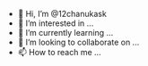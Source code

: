 - 👋 Hi, I’m @12chanukask
- 👀 I’m interested in ...
- 🌱 I’m currently learning ...
- 💞️ I’m looking to collaborate on ...
- 📫 How to reach me ...

<!---
12chanukask/12chanukask is a ✨ special ✨ repository because its `README.md` (this file) appears on your GitHub profile.
You can click the Preview link to take a look at your changes.
--->
